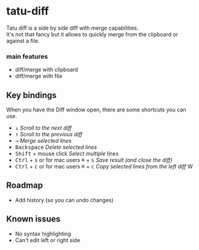 # tatu-diff

Tatu diff is a side by side diff with merge capabilities.  
It's not that fancy but it allows to quickly merge from the clipboard or against a file.

### main features
* diff/merge with clipboard
* diff/merge with file

## Key bindings
When you have the Diff window open, there are some shortcuts you can use.

 * <kbd>&downarrow;</kbd> *Scroll to the next diff*  
 * <kbd>&uparrow;</kbd> *Scroll to the previous diff*
 * <kbd>&rightarrow;</kbd> *Merge selected lines*
 * <kbd>Backspace</kbd> *Delete selected lines*
 * <kbd>Shift</kbd> + mouse click *Select multiple lines*  
 * <kbd>Ctrl</kbd> + <kbd>s</kbd> or for mac users <kbd>&#8984;</kbd> + <kbd>s</kbd> *Save result (and close the diff)*
 * <kbd>Ctrl</kbd> + <kbd>c</kbd> or for mac users <kbd>&#8984;</kbd> + <kbd>c</kbd> *Copy selected lines from the left diff*  W

 ## Roadmap
 * Add history (so you can undo changes)

 ## Known issues
 * No syntax highlighting
 * Can't edit left or right side